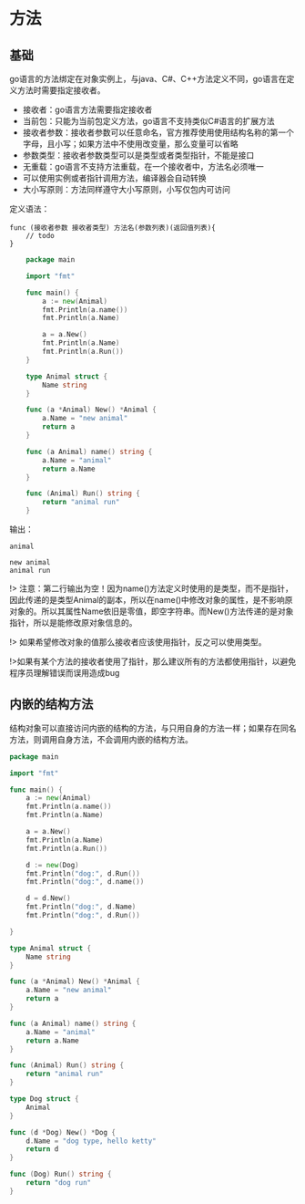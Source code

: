 # 方法

## 基础

go语言的方法绑定在对象实例上，与java、C#、C++方法定义不同，go语言在定义方法时需要指定接收者。

* 接收者：go语言方法需要指定接收者
* 当前包：只能为当前包定义方法，go语言不支持类似C#语言的扩展方法
* 接收者参数：接收者参数可以任意命名，官方推荐使用使用结构名称的第一个字母，且小写；如果方法中不使用改变量，那么变量可以省略
* 参数类型：接收者参数类型可以是类型或者类型指针，不能是接口
* 无重载：go语言不支持方法重载，在一个接收者中，方法名必须唯一
* 可以使用实例或者指针调用方法，编译器会自动转换
* 大小写原则：方法同样遵守大小写原则，小写仅包内可访问

定义语法：
```
func (接收者参数 接收者类型) 方法名(参数列表)(返回值列表){
    // todo    
}
```

```go
    package main

    import "fmt"

    func main() {
        a := new(Animal)
        fmt.Println(a.name())
        fmt.Println(a.Name)

        a = a.New()
        fmt.Println(a.Name)
        fmt.Println(a.Run())
    }

    type Animal struct {
        Name string
    }

    func (a *Animal) New() *Animal {
        a.Name = "new animal"
        return a
    }

    func (a Animal) name() string {
        a.Name = "animal"
        return a.Name
    }

    func (Animal) Run() string {
        return "animal run"
    }   

```
输出：
```
animal

new animal
animal run
```

!> 注意：第二行输出为空！因为name()方法定义时使用的是类型，而不是指针，因此传递的是类型Animal的副本，所以在name()中修改对象的属性，是不影响原对象的。所以其属性Name依旧是零值，即空字符串。而New()方法传递的是对象指针，所以是能修改原对象信息的。

!> 如果希望修改对象的值那么接收者应该使用指针，反之可以使用类型。

!>如果有某个方法的接收者使用了指针，那么建议所有的方法都使用指针，以避免程序员理解错误而误用造成bug

## 内嵌的结构方法

结构对象可以直接访问内嵌的结构的方法，与只用自身的方法一样；如果存在同名方法，则调用自身方法，不会调用内嵌的结构方法。

```go
package main

import "fmt"

func main() {
	a := new(Animal)
	fmt.Println(a.name())
	fmt.Println(a.Name)

	a = a.New()
	fmt.Println(a.Name)
	fmt.Println(a.Run())

	d := new(Dog)
	fmt.Println("dog:", d.Run())
	fmt.Println("dog:", d.name())

	d = d.New()
	fmt.Println("dog:", d.Name)
	fmt.Println("dog:", d.Run())

}

type Animal struct {
	Name string
}

func (a *Animal) New() *Animal {
	a.Name = "new animal"
	return a
}

func (a Animal) name() string {
	a.Name = "animal"
	return a.Name
}

func (Animal) Run() string {
	return "animal run"
}

type Dog struct {
	Animal
}

func (d *Dog) New() *Dog {
	d.Name = "dog type, hello ketty"
	return d
}

func (Dog) Run() string {
	return "dog run"
}

```
